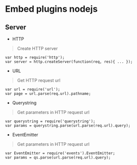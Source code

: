 # Embed plugins nodejs


## Server

- HTTP
> Create HTTP server

```
var http = require('http');
var server = http.createServer(function(req, res){ ... });
```

- URL
> Get HTTP request url

```
var url = require('url');
var page = url.parse(req.url).pathname;
```

- Querystring
> Get parameters in HTTP request url

```
var querystring = require('querystring');
var params = querystring.parse(url.parse(req.url).query);
```

- EventEmitter
> Get parameters in HTTP request url

```
var EventEmitter = require('events').EventEmitter;
var params = qs.parse(url.parse(req.url).query);
```
